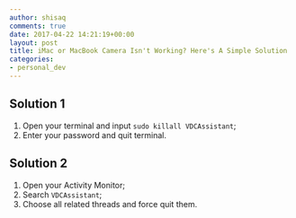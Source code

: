 ```yaml
---
author: shisaq
comments: true
date: 2017-04-22 14:21:19+00:00
layout: post
title: iMac or MacBook Camera Isn't Working? Here's A Simple Solution
categories:
- personal_dev
---
```




## Solution 1

1. Open your terminal and input `sudo killall VDCAssistant`;
2. Enter your password and quit terminal.

## Solution 2

1. Open your Activity Monitor;
2. Search `VDCAssistant`;
3. Choose all related threads and force quit them.
